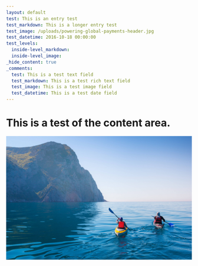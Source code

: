 ```yaml
---
layout: default
test: This is an entry test
test_markdown: This is a longer entry test
test_image: /uploads/powering-global-payments-header.jpg
test_datetime: 2016-10-18 00:00:00
test_levels:
  inside-level_markdown:
  inside-level_image:
_hide_content: true
_comments:
  test: This is a test text field
  test_markdown: This is a test rich text field
  test_image: This is a test image field
  test_datetime: This is a test date field
---
```



# This is a test of the content area.

![](/uploads/versions/powering-global-payments-header---x----3550-2367x---.jpg)
